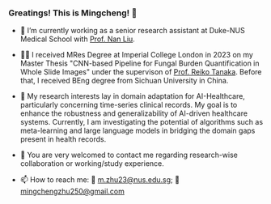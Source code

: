 ### Greatings! This is Mingcheng! 👋
- :office: I’m currently working as a senior research assistant at Duke-NUS Medical School with [Prof. Nan Liu](https://www.duke-nus.edu.sg/directory/detail/liu-nan).
  
- :man_student: I received MRes Degree at Imperial College London in 2023 on my Master Thesis "CNN-based Pipeline for Fungal Burden Quantification in Whole Slide Images" under the supervison of [Prof. Reiko Tanaka](https://www.imperial.ac.uk/people/r.tanaka). Before that, I received BEng degree from Sichuan University in China.
  
- 🌱 My research interests lay in domain adaptation for AI-Healthcare, particularly concerning time-series clinical records. My goal is to enhance the robustness and generalizability of AI-driven healthcare systems. Currently, I am investigating the potential of algorithms such as meta-learning and large language models in bridging the domain gaps present in health records.
  
- 💬 You are very welcomed to contact me regarding research-wise collaboration or working/study experience.
  
- :mailbox: How to reach me: :email: m.zhu23@nus.edu.sg; :email: mingchengzhu250@gmail.com

